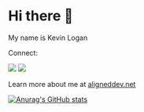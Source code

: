 # Hi there 👋

My name is Kevin Logan

Connect:

<a href="https://www.linkedin.com/in/kevin-logan-30148013//" target="_blank"><img src="https://img.shields.io/badge/linkedin-%230077B5.svg?style=for-the-badge&logo=linkedin&logoColor=white" /></a>
<a href="https://twitter.com/aligneddev" target="_blank"><img src="https://img.shields.io/badge/Twitter-1DA1F2?style=for-the-badge&logo=twitter&logoColor=white" /></a>

Learn more about me at [aligneddev.net](https://www.alignedev.net)

[![Anurag's GitHub stats](https://github-readme-stats.vercel.app/api?username=aligneddev)](https://github.com/aligneddev/github-readme-stats)
